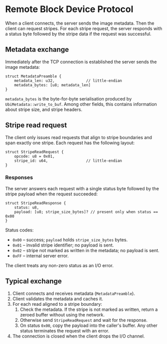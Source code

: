 # Remote Block Device Protocol

When a client connects, the server sends the image metadata. Then the client
can request stripes. For each stripe request, the server responds with a
status byte followed by the stripe data if the request was successful.

## Metadata exchange

Immediately after the TCP connection is established the server sends the image
metadata:

```
struct MetadataPreamble {
    metadata_len: u32,              // little-endian
    metadata_bytes: [u8; metadata_len]
}
```

`metadata_bytes` is the byte-for-byte serialisation produced by
`UbiMetadata::write_to_buf`. Among other fields, this contains information about
stripe size, and stripe headers.

## Stripe read request

The client only issues read requests that align to stripe boundaries and span
exactly one stripe.  Each request has the following layout:

```
struct StripeReadRequest {
    opcode: u8 = 0x01,
    stripe_id: u64,                 // little-endian
}
```

### Responses

The server answers each request with a single status byte followed by the
stripe payload when the request succeeded:

```
struct StripeReadResponse {
    status: u8,
    payload: [u8; stripe_size_bytes]? // present only when status == 0x00
}
```

Status codes:

* `0x00` – success; `payload` holds `stripe_size_bytes` bytes.
* `0x01` – invalid stripe identifier; no payload is sent.
* `0x02` – stripe not marked as written in the metadata; no payload is sent.
* `0xFF` – internal server error.

The client treats any non-zero status as an I/O error.

## Typical exchange

1. Client connects and receives metadata (`MetadataPreamble`).
2. Client validates the metadata and caches it.
3. For each read aligned to a stripe boundary:
   1. Check the metadata.  If the stripe is not marked as written, return a
      zeroed buffer without using the network.
   2. Otherwise send `StripeReadRequest` and wait for the response.
   3. On status `0x00`, copy the payload into the caller's buffer.  Any other
      status terminates the request with an error.
4. The connection is closed when the client drops the I/O channel.

